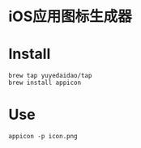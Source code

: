 # iOS应用图标生成器

# Install
    brew tap yuyedaidao/tap
    brew install appicon
    
# Use

    appicon -p icon.png
